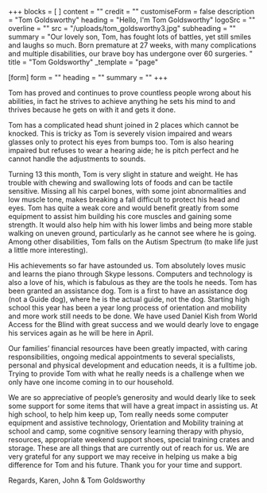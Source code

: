 +++
blocks = [ ]
content = ""
credit = ""
customiseForm = false
description = "Tom Goldsworthy"
heading = "Hello, I'm Tom Goldsworthy"
logoSrc = ""
overline = ""
src = "/uploads/tom_goldsworthy3.jpg"
subheading = ""
summary = "Our lovely son, Tom, has fought lots of battles, yet still smiles and laughs so much. Born premature at 27 weeks, with many complications and multiple disabilities, our brave boy has undergone over 60 surgeries. "
title = "Tom Goldsworthy"
_template = "page"

[form]
form = ""
heading = ""
summary = ""
+++

Tom has proved and continues to prove countless people wrong about his abilities, in fact he strives to achieve anything he sets his mind to and thrives because he gets on with it and gets it done.

Tom has a complicated head shunt joined in 2 places which cannot be knocked. This is tricky as Tom is severely vision impaired and wears glasses only to protect his eyes from bumps too. Tom is also hearing impaired but refuses to wear a hearing aide; he is pitch perfect and he cannot handle the adjustments to sounds.

Turning 13 this month, Tom is very slight in stature and weight. He has trouble with chewing and swallowing lots of foods and can be tactile sensitive. Missing all his carpel bones, with some joint abnormalities and low muscle tone, makes breaking a fall difficult to protect his head and eyes. Tom has quite a weak core and would benefit greatly from some equipment to assist him building his core muscles and gaining some strength. It would also help him with his lower limbs and being more stable walking on uneven ground, particularly as he cannot see where he is going. Among other disabilities, Tom falls on the Autism Spectrum (to make life just a little more interesting).

His achievements so far have astounded us. Tom absolutely loves music and learns the piano through Skype lessons. Computers and technology is also a love of his, which is fabulous as they are the tools he needs. Tom has been granted an assistance dog. Tom is a first to have an assistance dog (not a Guide dog), where he is the actual guide, not the dog. Starting high school this year has been a year long process of orientation and mobility and more work still needs to be done. We have used Daniel Kish from World Access for the Blind with great success and we would dearly love to engage his services again as he will be here in April.

Our families’ financial resources have been greatly impacted, with caring responsibilities, ongoing medical appointments to several specialists, personal and physical development and education needs, it is a fulltime job. Trying to provide Tom with what he really needs is a challenge when we only have one income coming in to our household.

We are so appreciative of people’s generosity and would dearly like to seek some support for some items that will have a great impact in assisting us. At high school, to help him keep up, Tom really needs some computer equipment and assistive technology, Orientation and Mobility training at school and camp, some cognitive sensory learning therapy with physio, resources, appropriate weekend support shoes, special training crates and storage. These are all things that are currently out of reach for us. We are very grateful for any support we may receive in helping us make a big difference for Tom and his future. Thank you for your time and support.

Regards, Karen, John & Tom Goldsworthy
